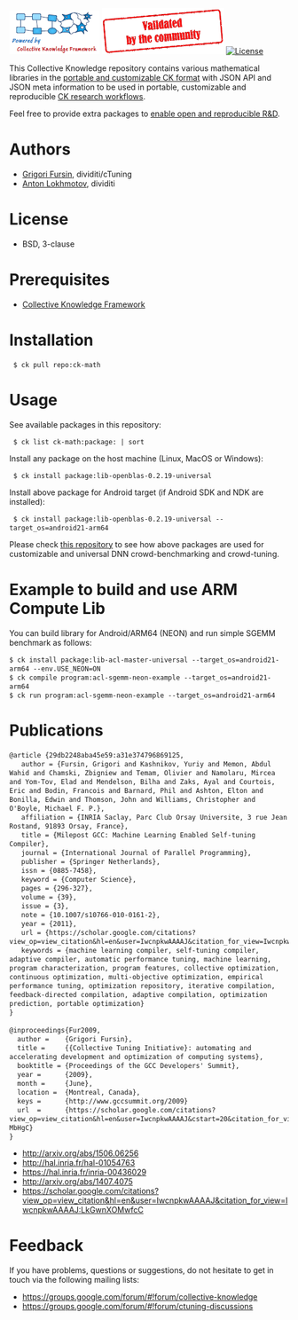 [![logo](https://github.com/ctuning/ck-guide-images/blob/master/logo-powered-by-ck.png)](http://cKnowledge.org)
[![logo](https://github.com/ctuning/ck-guide-images/blob/master/logo-validated-by-the-community-simple.png)](http://cTuning.org)
[![License](https://img.shields.io/badge/License-BSD%203--Clause-blue.svg)](https://opensource.org/licenses/BSD-3-Clause)

This Collective Knowledge repository contains various mathematical libraries 
in the [portable and customizable CK format](http://github.com/ctuning/ck) 
with JSON API and JSON meta information to be used 
in portable, customizable and reproducible [CK research workflows](https://github.com/ctuning/ck/wiki/Portable-workflows).

Feel free to provide extra packages to [enable open and reproducible R&D](https://github.com/ctuning/ck/wiki/Enabling-open-science).

Authors
=======

* [Grigori Fursin](http://fursin.net/research.html), dividiti/cTuning
* [Anton Lokhmotov](https://www.hipeac.net/~anton), dividiti

License
=======
* BSD, 3-clause

Prerequisites
=============
* [Collective Knowledge Framework](http://github.com/ctuning/ck)

Installation
============
```
 $ ck pull repo:ck-math
```

Usage
=====

See available packages in this repository:
```
 $ ck list ck-math:package: | sort
```

Install any package on the host machine (Linux, MacOS or Windows):
```
 $ ck install package:lib-openblas-0.2.19-universal
```

Install above package for Android target (if Android SDK and NDK are installed):
```
 $ ck install package:lib-openblas-0.2.19-universal --target_os=android21-arm64
```

Please check [this repository](https://github.com/dividiti/ck-caffe) to see how above packages are used for customizable
and universal DNN crowd-benchmarking and crowd-tuning.

Example to build and use ARM Compute Lib
========================================

You can build library for Android/ARM64 (NEON) and run simple SGEMM benchmark as follows:
```
$ ck install package:lib-acl-master-universal --target_os=android21-arm64 --env.USE_NEON=ON
$ ck compile program:acl-sgemm-neon-example --target_os=android21-arm64
$ ck run program:acl-sgemm-neon-example --target_os=android21-arm64
```

Publications
============

```
@article {29db2248aba45e59:a31e374796869125,
   author = {Fursin, Grigori and Kashnikov, Yuriy and Memon, Abdul Wahid and Chamski, Zbigniew and Temam, Olivier and Namolaru, Mircea and Yom-Tov, Elad and Mendelson, Bilha and Zaks, Ayal and Courtois, Eric and Bodin, Francois and Barnard, Phil and Ashton, Elton and Bonilla, Edwin and Thomson, John and Williams, Christopher and O'Boyle, Michael F. P.},
   affiliation = {INRIA Saclay, Parc Club Orsay Universite, 3 rue Jean Rostand, 91893 Orsay, France},
   title = {Milepost GCC: Machine Learning Enabled Self-tuning Compiler},
   journal = {International Journal of Parallel Programming},
   publisher = {Springer Netherlands},
   issn = {0885-7458},
   keyword = {Computer Science},
   pages = {296-327},
   volume = {39},
   issue = {3},
   note = {10.1007/s10766-010-0161-2},
   year = {2011},
   url = {https://scholar.google.com/citations?view_op=view_citation&hl=en&user=IwcnpkwAAAAJ&citation_for_view=IwcnpkwAAAAJ:LkGwnXOMwfcC},
   keywords = {machine learning compiler, self-tuning compiler, adaptive compiler, automatic performance tuning, machine learning, program characterization, program features, collective optimization, continuous optimization, multi-objective optimization, empirical performance tuning, optimization repository, iterative compilation, feedback-directed compilation, adaptive compilation, optimization prediction, portable optimization}
}

@inproceedings{Fur2009,
  author =    {Grigori Fursin},
  title =     {{Collective Tuning Initiative}: automating and accelerating development and optimization of computing systems},
  booktitle = {Proceedings of the GCC Developers' Summit},
  year =      {2009},
  month =     {June},
  location =  {Montreal, Canada},
  keys =      {http://www.gccsummit.org/2009}
  url  =      {https://scholar.google.com/citations?view_op=view_citation&hl=en&user=IwcnpkwAAAAJ&cstart=20&citation_for_view=IwcnpkwAAAAJ:8k81kl-MbHgC}
}
```

* http://arxiv.org/abs/1506.06256
* http://hal.inria.fr/hal-01054763
* https://hal.inria.fr/inria-00436029
* http://arxiv.org/abs/1407.4075
* https://scholar.google.com/citations?view_op=view_citation&hl=en&user=IwcnpkwAAAAJ&citation_for_view=IwcnpkwAAAAJ:LkGwnXOMwfcC

Feedback
========

If you have problems, questions or suggestions, do not hesitate to get in touch
via the following mailing lists:
* https://groups.google.com/forum/#!forum/collective-knowledge
* https://groups.google.com/forum/#!forum/ctuning-discussions
